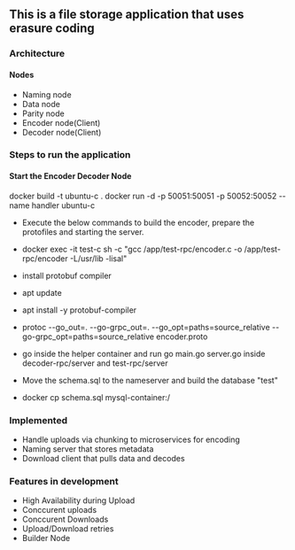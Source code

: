 ## This is a file storage application that uses erasure coding

### Architecture

#### Nodes
- Naming node
- Data node
- Parity node
- Encoder node(Client)
- Decoder node(Client)


### Steps to run the application
#### Start the Encoder Decoder Node
docker build -t ubuntu-c .
docker run -d -p 50051:50051 -p 50052:50052 --name handler ubuntu-c


- Execute the below commands to build the encoder, prepare the protofiles and starting the server.
- docker exec -it test-c sh -c "gcc /app/test-rpc/encoder.c -o /app/test-rpc/encoder -L/usr/lib -lisal"
- install protobuf compiler
- apt update
- apt install -y protobuf-compiler
- protoc --go_out=. --go-grpc_out=. --go_opt=paths=source_relative --go-grpc_opt=paths=source_relative encoder.proto
- go inside the helper container and run go main.go server.go inside decoder-rpc/server and test-rpc/server

- Move the schema.sql to the nameserver and build the database "test"
- docker cp schema.sql mysql-container:/


### Implemented
- Handle uploads via chunking to microservices for encoding
- Naming server that stores metadata
- Download client that pulls data and decodes

### Features in development
- High Availability during Upload
- Conccurent uploads
- Conccurent Downloads
- Upload/Download retries
- Builder Node
